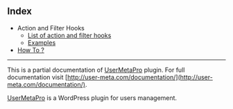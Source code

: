 


## Index

* Action and Filter Hooks
    * [List of action and filter hooks](hooks/list.md)
    * [Examples](hooks/examples.md)
* [How To ?](howto/index.md)


---

This is a partial documentation of [UserMetaPro](http://user-meta.com) plugin.
For full documentation visit [http://user-meta.com/documentation/](http://user-meta.com/documentation/).

[UserMetaPro](http://user-meta.com) is a WordPress plugin for users management.
